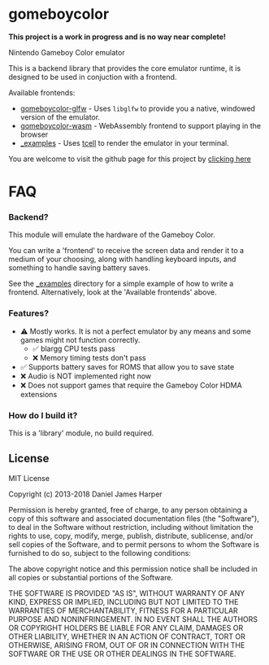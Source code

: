 gomeboycolor
============================

**This project is a work in progress and is no way near complete!**

Nintendo Gameboy Color emulator

This is a backend library that provides the core emulator runtime, it is designed to be used in conjuction with a frontend. 

Available frontends: 

* [gomeboycolor-glfw](https://github.com/djhworld/gomeboycolor-glfw) - Uses `libglfw` to provide you a native, windowed version of the emulator.
* [gomeboycolor-wasm](https://github.com/djhworld/gomeboycolor-wasm) - WebAssembly frontend to support playing in the browser
* [\_examples](https://github.com/djhworld/gomeboycolor/tree/master/_examples) - Uses [tcell](https://github.com/gdamore/tcell) to render the emulator in your terminal.


You are welcome to visit the github page for this project by [clicking here](http://djhworld.github.io/gomeboycolor)

FAQ
============================


### Backend?

This module will emulate the hardware of the Gameboy Color.

You can write a 'frontend' to receive the screen data and render it to a medium of your choosing, along with handling keyboard inputs, and something to handle saving battery saves.

See the [\_examples](https://github.com/djhworld/gomeboycolor/tree/master/_examples)  directory for a simple example of how to write a frontend. Alternatively, look at the 'Available frontends' above.


### Features?

* ⚠️ Mostly works. It is not a perfect emulator by any means and some games might not function correctly.
  * ✅ blargg CPU tests pass
  * ❌ Memory timing tests don't pass
* ✅ Supports battery saves for ROMS that allow you to save state
* ❌ Audio is NOT implemented right now
* ❌ Does not support games that require the Gameboy Color HDMA extensions


### How do I build it?

This is a 'library' module, no build required. 


License
-----------------------------

MIT License

Copyright (c) 2013-2018 Daniel James Harper

Permission is hereby granted, free of charge, to any person obtaining a copy
of this software and associated documentation files (the "Software"), to deal
in the Software without restriction, including without limitation the rights
to use, copy, modify, merge, publish, distribute, sublicense, and/or sell
copies of the Software, and to permit persons to whom the Software is
furnished to do so, subject to the following conditions:

The above copyright notice and this permission notice shall be included in all
copies or substantial portions of the Software.

THE SOFTWARE IS PROVIDED "AS IS", WITHOUT WARRANTY OF ANY KIND, EXPRESS OR
IMPLIED, INCLUDING BUT NOT LIMITED TO THE WARRANTIES OF MERCHANTABILITY,
FITNESS FOR A PARTICULAR PURPOSE AND NONINFRINGEMENT. IN NO EVENT SHALL THE
AUTHORS OR COPYRIGHT HOLDERS BE LIABLE FOR ANY CLAIM, DAMAGES OR OTHER
LIABILITY, WHETHER IN AN ACTION OF CONTRACT, TORT OR OTHERWISE, ARISING FROM,
OUT OF OR IN CONNECTION WITH THE SOFTWARE OR THE USE OR OTHER DEALINGS IN THE
SOFTWARE.
